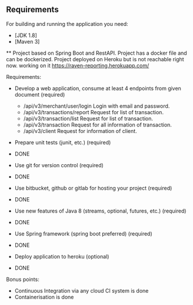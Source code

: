 ## Requirements

For building and running the application you need:

- [JDK 1.8]
- [Maven 3]

** Project based on Spring Boot and RestAPI. Project has a docker file and can be dockerized.
Project deployed on Heroku but is not reachable right now. working on it
    https://raven-reporting.herokuapp.com/


Requirements:

* Develop a web application, consume at least 4 endpoints from given document
(required)
    * /api/v3/merchant/user/login Login with email and password.
    * /api/v3/transactions/report Request for list of transaction.
    * /api/v3/transaction/list Request for list of transaction.
    * /api/v3/transaction Request for all information of transaction.
    * /api/v3/client Request for information of client.
* Prepare unit tests (junit, etc.) (required)
* DONE

* Use git for version control (required)
* DONE

* Use bitbucket, github or gitlab for hosting your project (required)
* DONE

* Use new features of Java 8 (streams, optional, futures, etc.) (required)
* DONE

* Use Spring framework (spring boot preferred) (required)
* DONE

* Deploy application to heroku (optional)
* DONE


Bonus points:
* Continuous Integration via any cloud CI system is done
* Containerisation is done


